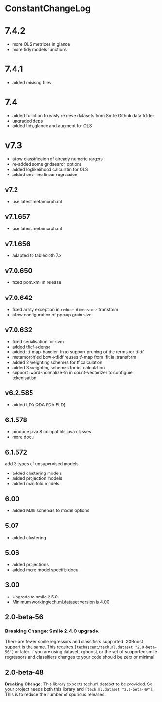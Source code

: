 # ConstantChangeLog
# 7.4.2
- more OLS metrices in glance
- more tidy models functions

# 7.4.1
- added misisng files

# 7.4

- added function to easly retrieve datasets from Smile Github data folder
- upgraded deps
- added tidy,glance and augment for OLS
   
# v7.3

- allow classificaion of already numeric targets
- re-added some gridsearch options
- added loglikelihood calculatin for OLS
- added one-line linear regression

## v7.2
- use latest metamorph.ml

## v7.1.657
- use latest metamorph.ml

## v7.1.656
- adapted to tablecloth 7.x

## v7.0.650
- fixed pom.xml in release

## v7.0.642
- fixed arrity exception in `reduce-dimensions` transform
- allow configuration of ppmap grain size


## v7.0.632
  - fixed serialisation for  svm
  - added tfidf->dense
  - added :tf-map-handler-fn to support pruning of the terms for tfidf
  - metamorph'ed  bow->tfidf reuses tf-map from :fit in :transform
  - added 2 weighting schemes for tf calculation
  - added 3 weighting schemes for idf calculation
  - support :word-normalize-fn in count-vectorizer to configure tokenisation


## v6.2.585
- added LDA QDA RDA FLD]

## 6.1.578
- produce java 8 compatible java classes
- more docu

## 6.1.572
add 3 types of unsupervised models

- added clustering models
- added projection models
- added manifold models


## 6.00

- added Malli schemas to model options


## 5.07
- added clustering

## 5.06

- added projections
- added more model specific docu



## 3.00
 * Upgrade to smile 2.5.0.
 * Minimum workingtech.ml.dataset version is 4.00

## 2.0-beta-56

### **Breaking Change:** Smile 2.4.0 upgrade.
There are fewer smile regressors and classifiers supported.  XGBoost support is the
same.  This requires `[techascent/tech.ml.dataset "2.0-beta-56"]` or later.  If you
are using dataset, xgboost, or the set of supported smile regressors and classifiers
changes to your code should be zero or minimal.


## 2.0-beta-48
**Breaking Change:** This library expects tech.ml.dataset to be provided.  So your project
needs both this library and `[tech.ml.dataset "2.0-beta-49"]`.  This is to reduce the
number of spurious releases.
